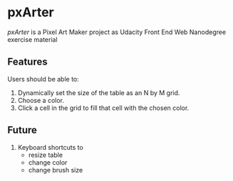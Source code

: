 # pxArter
 *pxArter* is a Pixel Art Maker project as Udacity Front End Web Nanodegree exercise material

## Features
Users should be able to:
  1. Dynamically set the size of the table as an N by M grid.
  2. Choose a color.
  3. Click a cell in the grid to fill that cell with the chosen color.
## Future
 1. Keyboard shortcuts to
    -  resize table
    -  change color
    -  change brush size
